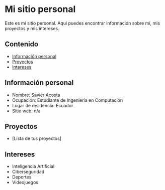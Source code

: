 # Mi sitio personal
Este es mi sitio personal. Aquí puedes encontrar información sobre mí, mis
proyectos y mis intereses.
## Contenido
* [Información personal](#información-personal)
* [Proyectos](#proyectos)
* [Intereses](#intereses)
## Información personal
* Nombre: Savier Acosta
* Ocupación: Estudiante de Ingeniería en Computación
* Lugar de residencia: Ecuador
* Sitio web: n/a
## Proyectos
* [Lista de tus proyectos]
## Intereses
* Inteligencia Artificial
* Ciberseguridad
* Deportes
* Videojuegos
